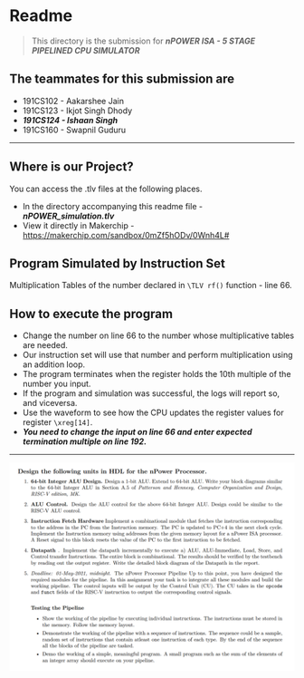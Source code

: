 # Readme

> This directory is the submission for ***nPOWER ISA - 5 STAGE PIPELINED CPU SIMULATOR***

## The teammates for this submission are

* 191CS102 - Aakarshee Jain
* 191CS123 - Ikjot Singh Dhody
* ***191CS124 - Ishaan Singh***
* 191CS160 - Swapnil Guduru

---

## Where is our Project?
You can access the .tlv files at the following places.
* In the directory accompanying this readme file - ***nPOWER_simulation.tlv***
* View it directly in Makerchip - https://makerchip.com/sandbox/0mZf5hODv/0Wnh4L#

## Program Simulated by Instruction Set
Multiplication Tables of the number declared in `\TLV rf()` function - line 66.

## How to execute the program
* Change the number on line 66 to the number whose multiplicative tables are needed.
* Our instruction set will use that number and perform multiplication using an addition loop.
* The program terminates when the register holds the 10th multiple of the number you input.
* If the program and simulation was successful, the logs will report so, and viceversa.
* Use the waveform to see how the CPU updates the register values for register `\xreg[14]`.
* ***You need to change the input on line 66 and enter expected termination multiple on line 192.***

---

![Questions of the Assignment](question_set.png)

